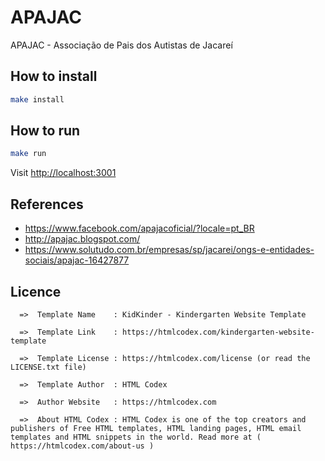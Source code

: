 # APAJAC

APAJAC - Associação de Pais dos Autistas de Jacareí

## How to install

```bash
make install
```

## How to run

```bash
make run
```

Visit <http://localhost:3001>

## References

- <https://www.facebook.com/apajacoficial/?locale=pt_BR>
- <http://apajac.blogspot.com/>
- <https://www.solutudo.com.br/empresas/sp/jacarei/ongs-e-entidades-sociais/apajac-16427877>

## Licence

```text
  =>  Template Name    : KidKinder - Kindergarten Website Template

  =>  Template Link    : https://htmlcodex.com/kindergarten-website-template

  =>  Template License : https://htmlcodex.com/license (or read the LICENSE.txt file)

  =>  Template Author  : HTML Codex

  =>  Author Website   : https://htmlcodex.com

  =>  About HTML Codex : HTML Codex is one of the top creators and publishers of Free HTML templates, HTML landing pages, HTML email templates and HTML snippets in the world. Read more at ( https://htmlcodex.com/about-us )
```
